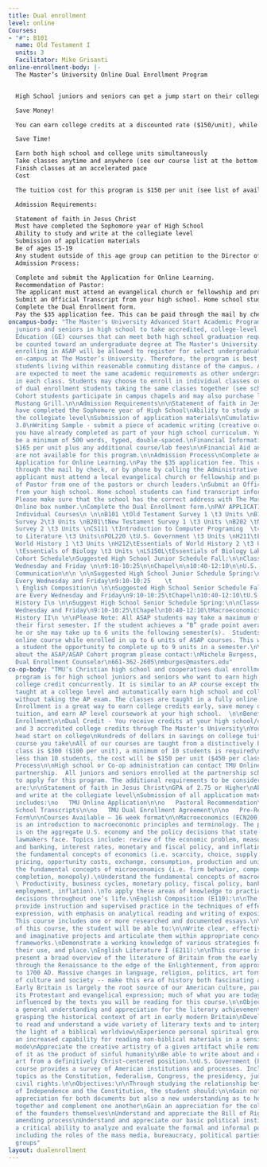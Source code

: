 ```yaml
---
title: Dual enrollment
level: online
Courses:
- "#": B101
  name: Old Testament I
  units: 3
  Facilitator: Mike Grisanti
online-enrollment-body: |-
  The Master’s University Online Dual Enrollment Program


  High School juniors and seniors can get a jump start on their college degree and achieve dual credit through our online courses.  Students earn fully accredited units, taught from a Biblical worldview which are transferable to most colleges.

  Save Money!

  You can earn college credits at a discounted rate ($150/unit), while enrolled in The Master’s University Online program.

  Save Time!

  Earn both high school and college units simultaneously
  Take classes anytime and anywhere (see our course list at the bottom of this page)
  Finish classes at an accelerated pace
  Cost

  The tuition cost for this program is $150 per unit (see list of available courses at the bottom of this page)

  Admission Requirements:

  Statement of faith in Jesus Christ
  Must have completed the Sophomore year of High School
  Ability to study and write at the collegiate level
  Submission of application materials
  Be of ages 15-19
  Any student outside of this age group can petition to the Director of Online Programs for admittance into this program
  Admission Process:

  Complete and submit the Application for Online Learning.
  Recommendation of Pastor:
  The applicant must attend an evangelical church or fellowship and provide a recommendation from one of the pastors or church leaders.
  Submit an Official Transcript from your high school. Home school students can find transcript information here. Please make sure that the school has the correct address with The Master's University Online box number 33.
  Complete the Dual Enrollment form.
  Pay the $35 application fee. This can be paid through the mail by check, or by phone by calling the Administrative Office.
oncampus-body: "The Master's University Advanced Start Academic Program (ASAP) enables
  juniors and seniors in high school to take accredited, college-level Bible and General
  Education (GE) courses that can meet both high school graduation requirements and
  be counted toward an undergraduate degree at The Master's University.\n\nStudents
  enrolling in ASAP will be allowed to register for select undergraduate classes taught
  on-campus at The Master’s University. Therefore, the program is best suited for
  students living within reasonable commuting distance of the campus. ASAP students
  are expected to meet the same academic requirements as other undergrad students
  in each class. Students may choose to enroll in individual classes or join a cohort
  of dual enrollment students taking the same classes together (see schedule below).
  Cohort students participate in campus chapels and may also purchase lunch in the
  Mustang Grill.\n\nAdmission Requirements\n\nStatement of faith in Jesus Christ\nMust
  have completed the Sophomore year of High School\nAbility to study and write at
  the collegiate level\nSubmission of application materials\nCumulative H.S. GPA of
  3.0\nWriting Sample - submit a piece of academic writing (creative or research)
  you have already completed as part of your high school curriculum. Your sample should
  be a minimum of 500 words, typed, double-spaced.\nFinancial Information\nTuition:
  $165 per unit plus any additional course/lab fees\n\nFinancial Aid and payment plans
  are not available for this program.\n\nAdmission Process\nComplete and submit the
  Application for Online Learning.\nPay the $35 application fee. This can be paid
  through the mail by check, or by phone by calling the Administrative Office.\nRecommendations:\nThe
  applicant must attend a local evangelical church or fellowship and provide a Recommendation
  of Pastor from one of the pastors or church leaders.\nSubmit an Official Transcript
  from your high school. Home school students can find transcript information here.
  Please make sure that the school has the correct address with The Master's University
  Online box number.\nComplete the Dual Enrollment form.\nPAY APPLICATION FEE\n\nASAP
  Individual Courses\n \n\nB101 \tOld Testament Survey 1 \t3 Units \nB102\tOld Testament
  Survey 2\t3 Units \nB201\tNew Testament Survey 1 \t3 Units \nB202 \tNew Testament
  Survey 2 \t3 Units \nCS111 \tIntroduction to Computer Programing  \t4 Units \nE120\tIntroduction
  to Literature \t3 Units\nPOL220 \tU.S. Government \t3 Units \nH211\tEssentials of
  World History 1 \t3 Units \nH212\tEssentials of World History 2 \t3 Units \nLS150
  \tEssentials of Biology \t3 Units \nLS150L\tEssentials of Biology Lab\t1 Unit\nASAP
  Cohort Schedule\nSuggested High School Junior Schedule Fall:\n\nClasses are every
  Wednesday and Friday \n\n9:10-10:25\n\nChapel\n\n10:40-12:10\n\nU.S. History\n\n12:10-1:00\n\nLunch\n\n1:15-2:45\n\nSpoken
  Communication\n\n \n\nSuggested High School Junior Schedule Spring:\n\nClasses are
  Every Wednesday and Friday\n9:10-10:25    \t                           Chapel\n10:40-12:10\tPhilosophy\n12:10-1:00\tLunch\n1:15-2:45\t
  \ English Composition\n \n\nSuggested High School Senior Schedule Fall:\n\nClasses
  are Every Wednesday and Friday\n9:10-10:25\tChapel\n10:40-12:10\tU.S. Government\n12:10-1:00\tLunch\n1:15-2:45\tWorld
  History I\n \n\nSuggest High School Senior Schedule Spring:\n\nClasses are Every
  Wednesday and Friday\n9:10-10:25\tChapel\n10:40-12:10\tMacroeconomics\n12:10-1:00\tLunch\n1:15-2:45\tWorld
  History II\n \n\nPlease Note: All ASAP students may take a maximum of 6 units during
  their first semester. If the student achieves a “B” grade point average or above,
  he or she may take up to 6 units the following semester(s).  Students may take one
  online course while enrolled in up to 6 units of ASAP courses. This would allow
  a student the opportunity to complete up to 9 units in a semester.\n\nFor more information
  about the ASAP/ASAP Cohort program please contact:\nMichele Burgess, Homeschool
  Dual Enrollment Counselor\n661-362-2605\nmburges@masters.edu"
co-op-body: "TMU’s Christian high school and cooperatives dual enrollment partnership
  program is for high school juniors and seniors who want to earn high school and
  college credit concurrently. It is similar to an AP course except the courses are
  taught at a college level and automatically earn high school and college credit
  without taking the AP exam. The classes are taught in a fully online format. Dual
  Enrollment is a great way to earn college credits early, save money on future college
  tuition, and earn AP level coursework at your high school.  \n\nBenefits of Dual
  Enrollment\n\nDual Credit - You receive credits at your high school/cooperative
  and 3 accredited college credits through The Master's University\nYou will get a
  head start on college\nHundreds of dollars in savings on college tuition for every
  course you take\nAll of our courses are taught from a distinctively biblical worldview\nCost\n\nEach
  class is $300 ($100 per unit), a minimum of 10 students is required\nIf there are
  less than 10 students, the cost will be $150 per unit ($450 per class)\nApplication
  Process\n\nHigh school or Co-op administration can contact TMU Online to initiate
  partnership.  All juniors and seniors enrolled at the partnership school are eligible
  to apply for this program. The additional requirements to be considered for entrance
  are:\n\nStatement of faith in Jesus Christ\nGPA of 2.75 or Higher\nAbility to study
  and write at the collegiate level\nSubmission of all application material which
  includes:\no   TMU Online Application\n\no   Pastoral Recommendation\n\no   High
  School Transcripts\n\no   TMU Dual Enrollment Agreement\n\no   Pre-Registration
  Form\n\nCourses Available – 16 week format\n\nMacroeconomics (ECN200):\n\nThis course
  is an introduction to macroeconomic principles and terminology. The primary focus
  is on the aggregate U.S. economy and the policy decisions that state and federal
  lawmakers face. Topics include: review of the economic problem, measuring GNP, money
  and banking, interest rates, monetary and fiscal policy, and inflation.\n\nObjectives:\n\nUnderstand
  the fundamental concepts of economics (i.e. scarcity, choice, supply and demand,
  pricing, opportunity costs, exchange, consumption, production and unintended consequences).\nUnderstand
  the fundamental concepts of microeconomics (i.e. firm behavior, competition, monopolistic
  completion, monopoly).\nUnderstand the fundamental concepts of macroeconomics (i.e.
  \ Productivity, business cycles, monetary policy, fiscal policy, banking system,
  employment, inflation).\nTo apply these areas of knowledge to practical and spiritual
  decisions throughout one’s life.\nEnglish Composition (E110):\n\nThe course will
  provide instruction and supervised practice in the techniques of effective written
  expression, with emphasis on analytical reading and writing of expository prose.
  This course includes one or more researched and documented essays.\n\nBy the end
  of this course, the student will be able to:\n\nWrite clear, effective, researched,
  and imaginative projects and articulate them within appropriate conceptual and methodological
  frameworks.\nDemonstrate a working knowledge of various strategies for writing,
  their use, and place.\nEnglish Literature I (E211):\n\nThis course is designed to
  present a broad overview of the literature of Britain from the early Middle Ages
  through the Renaissance to the edge of the Enlightenment, from approximately 700
  to 1700 AD. Massive changes in language, religion, politics, art forms -- the whole
  of culture and society -- make this era of history both fascinating and difficult.
  Early Britain is largely the root source of our American culture, particularly in
  its Protestant and evangelical expression; much of what you are today has been deeply
  influenced by the texts you will be reading for this course.\n\nObjectives:\n\nGain
  a general understanding and appreciation for the literary achievements of the period,
  grasping the historical context of art in early modern Britain\nDevelop an ability
  to read and understand a wide variety of literary texts and to interpret these in
  the light of a biblical worldview\nExperience personal spiritual growth, seen in
  an increased capability for reading non-biblical materials in a sensitive, biblically-critical
  mode\nAppreciate the creative artistry of a given artifact while remaining aware
  of it as the product of sinful humanity\nBe able to write about and discuss literary
  art from a definitively Christ-centered position.\nU.S. Government (POL 220):\n\nThis
  course provides a survey of American institutions and processes. Included are such
  topics as the Constitution, federalism, Congress, the presidency, judiciary, and
  civil rights.\n\nObjectives:\n\nThrough studying the relationship between the Declaration
  of Independence and the Constitution, the student should:\n\nGain not only a new
  appreciation for both documents but also a new understanding as to how they fit
  together and complement one another\nGain an appreciation for the collective wisdom
  of the founders themselves\nUnderstand and appreciate the Bill of Rights and the
  amending process\nUnderstand and appreciate our basic political institutions\nDevelop
  a critical ability to analyze and evaluate the formal and informal political process
  including the roles of the mass media, bureaucracy, political parties and interest
  groups"
layout: dualenrollment
---
```


